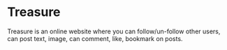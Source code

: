 # Treasure

Treasure is an online website where you can follow/un-follow other users, can post text, image, can comment, like, bookmark on posts.

